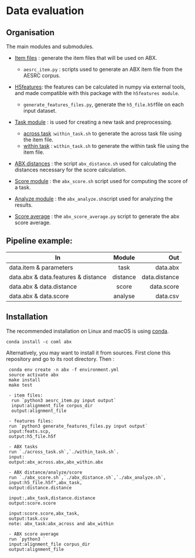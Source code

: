 
Data evaluation
===============
   
Organisation
-------------

The main modules and submodules.
- [Item files](https://github.com/bootphon/ABX-accent/tree/main/abx-accent/scripts/evals/generate_item_files) : generate the item files that will be used on ABX.
    - `aesrc_item.py` : scripts used to generate an ABX item file from the AESRC corpus.

- [H5features](https://github.com/bootphon/ABX-accent/tree/main/abx-accent/scripts/evals/generate_abx_score/h5features): the features can be calculated in numpy via external tools, and made compatible with this package with the `h5features module`.
    - `generate_features_files.py`, generate the `h5_file.h5f`file on each input dataset.        
- [Task module](https://docs.cognitive-ml.fr/ABXpy/ABXpy.html#task-module) : is used for creating a new task and preprocessing.
    - [across task](https://github.com/bootphon/ABX-accent/blob/main/abx-accent/scripts/evals/generate_abx_score/across_task.sh) :`within_task.sh` to generate the across task file using the item file.
    - [within task](https://github.com/bootphon/ABX-accent/blob/main/abx-accent/scripts/evals/generate_abx_score/within_task.sh) : `within_task.sh` to generate the within task file using the item file.
- [ABX distances](https://docs.cognitive-ml.fr/ABXpy/ABXpy.distances.html) : the script `abx_distance.sh` used for calculating the distances necessary for the score calculation.
- [Score module](https://docs.cognitive-ml.fr/ABXpy/ABXpy.html#score-module) : the `abx_score.sh` script  used for computing the score of a task.
- [Analyze module](https://docs.cognitive-ml.fr/ABXpy/ABXpy.html#analyze-module) : the `abx_analyze.sh`script used for analyzing the results.
- [Score average](https://github.com/bootphon/AESRC/results/average) : the `abx_score_average.py` script to generate the abx score average. 
    
Pipeline example:
-----------------

 
| In                                          | Module   | Out             |
|---------------------------------------------|:--------:|----------------:|
|  data.item & parameters                     | task     |  data.abx      |
|  data.abx & data.features & distance        | distance |  data.distance |
|  data.abx &  data.distance                  | score    |  data.score    |
|  data.abx & data.score                      | analyse  |  data.csv      |



Installation
------------

The recommended installation on Linux and macOS is using [conda](https://docs.conda.io/en/latest/miniconda.html).

  `conda install -c coml abx`

Alternatively, you may want to install it from sources. First clone
this repository and go to its root directory. Then :

     conda env create -n abx -f environment.yml
     source activate abx
     make install
     make test

     - item files: 
      run `python3 aesrc_item.py input output`
      input:alignment_file corpus_dir
      output:alignment_file
      
     - features files:
     run `python3 generate_features_files.py input output`
     input:feats.scp,
     output:h5_file.h5f
     
     - ABX tasks
     run `./across_task.sh`,`./within_task.sh`.
     input:
     output:abx_across.abx,abx_within.abx
     
     - ABX distance/analyze/score
     run `./abx_score.sh`,`./abx_distance.sh`,`./abx_analyze.sh`,
     input:h5_file.h5f",abx_task,
     output:distance.distance
     
     input:,abx_task,distance.distance
     output:score.score
     
     input:score.score,abx_task,
     output:task.csv
     note: abx_task:abx_across and abx_within
     
     - ABX score average
     run `python3 `
     input:alignment_file corpus_dir
     output:alignment_file
     


